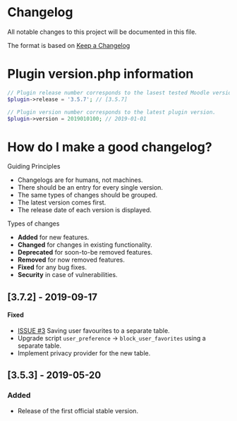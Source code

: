 # Changelog
All notable changes to this project will be documented in this file.

The format is based on [Keep a Changelog](https://keepachangelog.com/en/1.0.0/)

# Plugin version.php information
```php
// Plugin release number corresponds to the lasest tested Moodle version in which the plugin has been tested.
$plugin->release = '3.5.7'; // [3.5.7]

// Plugin version number corresponds to the latest plugin version.
$plugin->version = 2019010100; // 2019-01-01
```

# How do I make a good changelog?
Guiding Principles
* Changelogs are for humans, not machines.
* There should be an entry for every single version.
* The same types of changes should be grouped.
* The latest version comes first.
* The release date of each version is displayed.

Types of changes
* **Added** for new features.
* **Changed** for changes in existing functionality.
* **Deprecated** for soon-to-be removed features.
* **Removed** for now removed features.
* **Fixed** for any bug fixes.
* **Security** in case of vulnerabilities.


## [3.7.2] - 2019-09-17

#### Fixed
- [ISSUE #3](https://github.com/MFreakNL/moodle-block-user_favorites/issues/3) Saving user favourites to a separate table.
- Upgrade script `user_preference` -> `block_user_favorites` using a separate table.
- Implement privacy provider for the new table.


## [3.5.3] - 2019-05-20

### Added
- Release of the first official stable version.